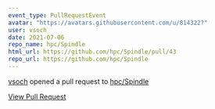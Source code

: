 ```yaml
---
event_type: PullRequestEvent
avatar: "https://avatars.githubusercontent.com/u/814322?"
user: vsoch
date: 2021-07-06
repo_name: hpc/Spindle
html_url: https://github.com/hpc/Spindle/pull/43
repo_url: https://github.com/hpc/Spindle
---
```


<a href='https://github.com/vsoch' target='_blank'>vsoch</a> opened a pull request to <a href='https://github.com/hpc/Spindle' target='_blank'>hpc/Spindle</a>

<a href='https://github.com/hpc/Spindle/pull/43' target='_blank'>View Pull Request</a>